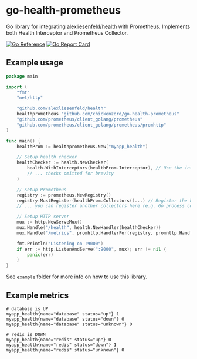 # go-health-prometheus
Go library for integrating [alexliesenfeld/health](https://github.com/alexliesenfeld/health) with Prometheus. 
Implements both Health Interceptor and Prometheus Collector.

[![Go Reference](https://pkg.go.dev/badge/github.com/chickenzord/go-health-prometheus.svg)](https://pkg.go.dev/github.com/chickenzord/go-health-prometheus)
[![Go Report Card](https://goreportcard.com/badge/github.com/chickenzord/go-health-prometheus)](https://goreportcard.com/report/github.com/chickenzord/go-health-prometheus)

## Example usage

```go
package main

import (
	"fmt"
	"net/http"

	"github.com/alexliesenfeld/health"
	healthprometheus "github.com/chickenzord/go-health-prometheus"
	"github.com/prometheus/client_golang/prometheus"
	"github.com/prometheus/client_golang/prometheus/promhttp"
)

func main() {
	healthProm := healthprometheus.New("myapp_health")

	// Setup health checker
	healthChecker := health.NewChecker(
		health.WithInterceptors(healthProm.Interceptor), // Use the interceptor to record health metrics
		// ... checks omitted for brevity
	)

	// Setup Prometheus
	registry := prometheus.NewRegistry()
	registry.MustRegister(healthProm.Collectors()...) // Register the health metric collectors
	// ... you can register another collectors here (e.g. Go process collector) 

	// Setup HTTP server
	mux := http.NewServeMux()
	mux.Handle("/health", health.NewHandler(healthChecker))
	mux.Handle("/metrics", promhttp.HandlerFor(registry, promhttp.HandlerOpts{}))

	fmt.Println("Listening on :9000")
	if err := http.ListenAndServe(":9000", mux); err != nil {
		panic(err)
	}
}
```

See `example` folder for more info on how to use this library.

## Example metrics

```
# database is UP
myapp_health{name="database" status="up"} 1
myapp_health{name="database" status="down"} 0
myapp_health{name="database" status="unknown"} 0

# redis is DOWN
myapp_health{name="redis" status="up"} 0
myapp_health{name="redis" status="down"} 1
myapp_health{name="redis" status="unknown"} 0
```
